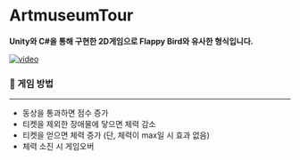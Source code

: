 # ArtmuseumTour
__Unity와 C#을 통해 구현한 2D게임으로 Flappy Bird와 유사한 형식입니다.__

[![video](https://user-images.githubusercontent.com/72604908/147675839-3be94062-e37e-46e4-a2ba-9fd78579b9c0.jpg)](https://user-images.githubusercontent.com/72604908/147672722-d22725b2-a044-4445-acbf-5a3233e13eb7.mp4)

### 📢 게임 방법
---
- 동상을 통과하면 점수 증가
- 티켓을 제외한 장애물에 닿으면 체력 감소
- 티켓을 얻으면 체력 증가 (단, 체력이 max일 시 효과 없음)
- 체력 소진 시 게임오버
